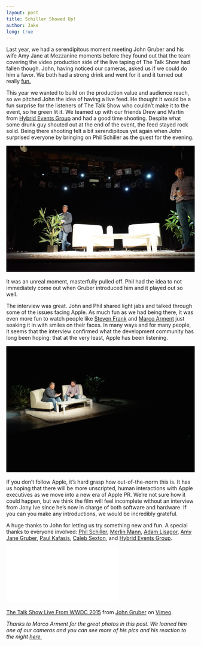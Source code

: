 ```yaml
---
layout: post
title: Schiller Showed Up!
author: Jake
long: true
---
```


Last year, we had a serendipitous moment meeting John Gruber and his wife Amy Jane at Mezzanine moments before they found out that the team covering the video production side of the live taping of The Talk Show had fallen though. John, having noticed our cameras, asked us if we could do him a favor. We both had a strong drink and went for it and it turned out really [fun.](https://vimeo.com/101856655)

This year we wanted to build on the production value and audience reach, so we pitched John the idea of having a live feed. He thought it would be a fun surprise for the listeners of The Talk Show who couldn’t make it to the event, so he green lit it. We teamed up with our friends Drew and Martin from [Hybrid Events Group](http://hybrideventsgroup.com) and had a good time shooting. Despite what some drunk guy shouted out at the end of the event, the feed stayed rock solid. Being there shooting felt a bit serendipitous yet again when John surprised everyone by bringing on Phil Schiller as the guest for the evening. 

![phil intro](/images/posts/schiller/phil-intro.jpg "Schiller Showed Up!")

It was an unreal moment, masterfully pulled off. Phil had the idea to not immediately come out when Gruber introduced him and it played out so well. 

The interview was great. John and Phil shared light jabs and talked through some of the issues facing Apple. As much fun as we had being there, it was even more fun to watch people like [Steven Frank](https://twitter.com/stevenf) and [Marco Arment](https://twitter.com/marcoarment) just soaking it in with smiles on their faces. In many ways and for many people, it seems that the interview confirmed what the development community has long been hoping: that at the very least, Apple has been listening. 

![phil and john](/images/posts/schiller/phil-and-john.jpg "Phil and John")

If you don’t follow Apple, it’s hard grasp how out-of-the-norm this is. It has us hoping that there will be more unscripted, human interactions with Apple executives as we move into a new era of Apple PR. We’re not sure how it could happen, but we think the film will feel incomplete without an interview from Jony Ive since he’s now in charge of both software and hardware. If you can you make any introductions, we would be incredibly grateful.

A huge thanks to John for letting us try something new and fun. A special thanks to everyone involved: [Phil Schiller](https://twitter.com/pschiller), [Merlin Mann](https://twitter.com/hotdogsladies), [Adam Lisagor](https://twitter.com/lonelysandwich), [Amy Jane Gruber](https://twitter.com/amyjane), [Paul Kafasis](https://twitter.com/pbones), [Caleb Sexton](https://twitter.com/calebsexton), and [Hybrid Events Group](https://twitter.com/hybrideventsgrp).

<div class="embed-responsive embed-responsive-16by9">
  <iframe class="embed-responsive-item" src="//player.vimeo.com/video/130510366?portrait=0&amp;color=ffffff" frameborder="0" webkitallowfullscreen mozallowfullscreen allowfullscreen></iframe>
</div>

<p><a href="https://vimeo.com/130510366">The Talk Show Live From WWDC 2015</a> from <a href="https://vimeo.com/johngruber">John Gruber</a> on <a href="https://vimeo.com">Vimeo</a>.</p>

_Thanks to Marco Arment for the great photos in this post. We loaned him one of our cameras and you can see more of his pics and his reaction to the night [here.](http://www.marco.org/2015/06/11/live-with-phil)_
